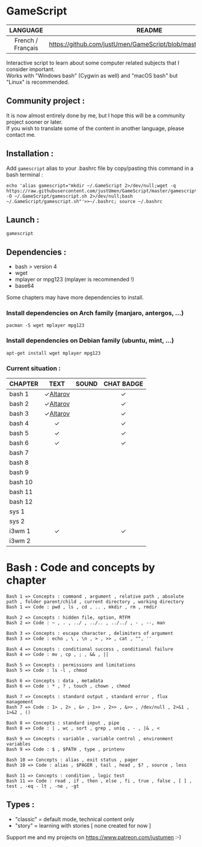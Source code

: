 # GameScript

|LANGUAGE|README|
|:-----:|:-----:|
|French / Français|https://github.com/justUmen/GameScript/blob/master/README_FR.md|

Interactive script to learn about some computer related subjects that I consider important.  
Works with "Windows bash" (Cygwin as well) and "macOS bash" but "Linux" is recommended.  

## Community project :

It is now almost entirely done by me, but I hope this will be a community project sooner or later.  
If you wish to translate some of the content in another language, please contact me.

## Installation :

Add `gamescript` alias to your .bashrc file by copy/pasting this command in a bash terminal :

    echo 'alias gamescript="mkdir ~/.GameScript 2>/dev/null;wget -q https://raw.githubusercontent.com/justUmen/GameScript/master/gamescript.sh -O ~/.GameScript/gamescript.sh 2>/dev/null;bash ~/.GameScript/gamescript.sh"'>>~/.bashrc; source ~/.bashrc

## Launch :

    gamescript

## Dependencies :

* bash > version 4
* wget
* mplayer or mpg123 (mplayer is recommended !)
* base64

Some chapters may have more dependencies to install.

### Install dependencies on Arch family (manjaro, antergos, ...)

    pacman -S wget mplayer mpg123

### Install dependencies on Debian family (ubuntu, mint, ...)

    apt-get install wget mplayer mpg123

### Current situation :

|CHAPTER|TEXT|SOUND|CHAT BADGE|
|---------|:-----:|:-----:|:-----:|
|bash 1|✓[Altarov](https://www.github.com/Altarov)||✓|
|bash 2|✓[Altarov](https://www.github.com/Altarov)||✓|
|bash 3|✓[Altarov](https://www.github.com/Altarov)||✓|
|bash 4|✓||✓|
|bash 5|✓||✓|
|bash 6|✓||✓|
|bash 7||||
|bash 8||||
|bash 9||||
|bash 10||||
|bash 11||||
|bash 12||||
|sys 1||||
|sys 2||||
|i3wm 1|✓||✓|
|i3wm 2||||

# Bash : Code and concepts by chapter

    Bash 1 => Concepts : command , argument , relative path , absolute path , folder parent/child , current directory , working directory
    Bash 1 => Code : pwd , ls , cd , .. , mkdir , rm , rmdir

    Bash 2 => Concepts : hidden file, option, RTFM
    Bash 2 => Code : ~ , . , ../ , ../.. , ../../ , - , --, man

    Bash 3 => Concepts : escape character , delimiters of argument
    Bash 3 => Code : echo , \ , \n , > , >> , cat , "", ''

    Bash 4 => Concepts : conditional success , conditional failure
    Bash 4 => Code : mv , cp , ; , && , ||

    Bash 5 => Concepts : permissions and limitations
    Bash 5 => Code : ls -l , chmod

    Bash 6 => Concepts : data , metadata
    Bash 6 => Code : * , ? , touch , chown , chmod

    Bash 7 => Concepts : standard output , standard error , flux management
    Bash 7 => Code : 1> , 2> , &> , 1>> , 2>> , &>> , /dev/null , 2>&1 , 1>&2 , ()

    Bash 8 => Concepts : standard input , pipe
    Bash 8 => Code : | , wc , sort , grep , uniq , - , |& , <

    Bash 9 => Concepts : variable , variable control , environment variables
    Bash 9 => Code : $ , $PATH , type , printenv

    Bash 10 => Concepts : alias , exit status , pager
    Bash 10 => Code : alias , $PAGER , tail , head , $? , source , less

    Bash 11 => Concepts : condition , logic test
    Bash 11 => Code : read , if , then , else , fi , true , false , [ ] , test , -eq - lt , -ne , -gt

## Types :

* "classic" = default mode, technical content only
* "story" = learning with stories [ none created for now ]



Support me and my projects on https://www.patreon.com/justumen :-)
